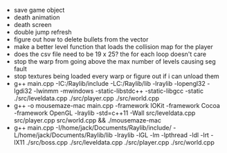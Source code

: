 - save game object
- death animation
- death screen
- double jump refresh
- figure out how to delete bullets from the vector
- make a better level function that loads the collision map for the player
- does the csv file need to be 19 x 25? the for each loop doesn't care
- stop the warp from going above the max number of levels causing seg fault
- stop textures being loaded every warp or figure out if i can unload them
- g++ main.cpp -IC:/Raylib/include -LC:/Raylib/lib -lraylib -lopengl32 -lgdi32 -lwinmm -mwindows -static-libstdc++ -static-libgcc -static ./src/leveldata.cpp ./src/player.cpp ./src/world.cpp
- g++ -o mousemaze-mac main.cpp -framework IOKit -framework Cocoa -framework OpenGL -lraylib -std=c++11 -Wall src/leveldata.cpp src/player.cpp src/world.cpp && ./mousemaze-mac
- g++ main.cpp -I/home/jack/Documents/Raylib/include/ -L/home/jack/Documents/Raylib/lib -lraylib -lGL -lm -lpthread -ldl -lrt -lX11 ./src/boss.cpp ./src/leveldata.cpp ./src/player.cpp ./src/world.cpp
